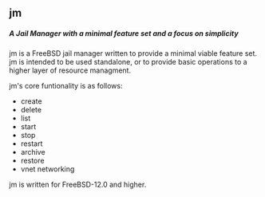 ## jm
##### A Jail Manager with a minimal feature set and a focus on simplicity

jm is a FreeBSD jail manager written to provide a minimal viable feature set.  jm is intended to be used standalone, or to provide basic operations to a higher layer of resource managment.

jm's core funtionality is as follows:
 - create
 - delete
 - list
 - start
 - stop
 - restart
 - archive
 - restore
 - vnet networking

jm is written for FreeBSD-12.0 and higher.
